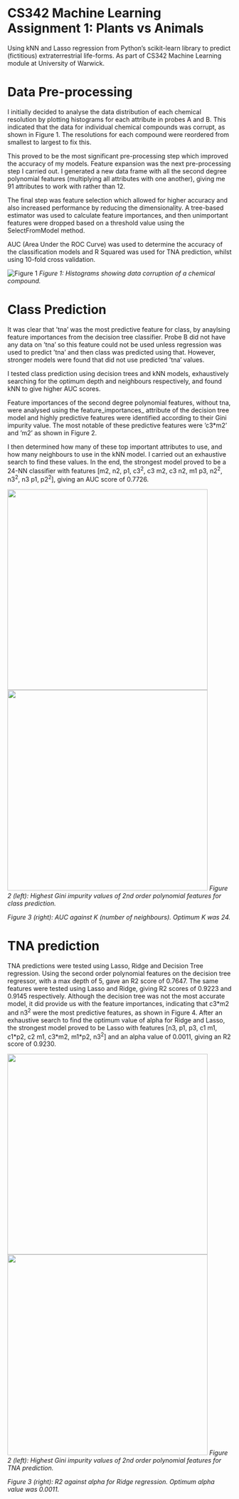 # CS342 Machine Learning Assignment 1: Plants vs Animals
Using kNN and Lasso regression from Python’s scikit-learn library to predict (fictitious) extraterrestrial life-forms. As part of CS342 Machine Learning module at University of Warwick.

Data Pre-processing
===================

I initially decided to analyse the data distribution of each chemical resolution by plotting histograms for each attribute in probes A and B. This indicated that the data for individual chemical compounds was corrupt, as shown in Figure 1. The resolutions for each compound were reordered from smallest to largest to fix this.

This proved to be the most significant pre-processing step which improved the accuracy of my models. Feature expansion was the next pre-processing step I carried out. I generated a new data frame with all the second degree polynomial features (multiplying all attributes with one another), giving me 91 attributes to work with rather than 12.

The final step was feature selection which allowed for higher accuracy and also increased performance by reducing the dimensionality. A tree-based estimator was used to calculate feature importances, and then unimportant features were dropped based on a threshold value using the SelectFromModel method.

AUC (Area Under the ROC Curve) was used to determine the accuracy of the classification models and R Squared was used for TNA prediction, whilst using 10-fold cross validation.

![Figure 1](https://i.imgur.com/WajGQcD.png)
*Figure 1: Histograms showing data corruption of a chemical compound.*

Class Prediction
================

It was clear that ’tna’ was the most predictive feature for class, by anaylsing feature importances from the decision tree classifier. Probe B did not have any data on ’tna’ so this feature could not be used unless regression was used to predict ’tna’ and then class was predicted using that. However, stronger models were found that did not use predicted ’tna’ values.

I tested class prediction using decision trees and kNN models, exhaustively searching for the optimum depth and neighbours respectively, and found kNN to give higher AUC scores.

Feature importances of the second degree polynomial features, without tna, were analysed using the feature\_importances\_ attribute of the decision tree model and highly predictive features were identified according to their Gini impurity value. The most notable of these predictive features were ’c3\*m2’ and ’m2’ as shown in Figure 2.

I then determined how many of these top important attributes to use, and how many neighbours to use in the kNN model. I carried out an exhaustive search to find these values. In the end, the strongest model proved to be a 24-NN classifier with features [m2, n2, p1, c3<sup>2</sup>, c3 m2, c3 n2, m1 p3, n2<sup>2</sup>, n3<sup>2</sup>, n3 p1, p2<sup>2</sup>], giving an AUC score of 0.7726.

<img src="https://i.imgur.com/FSS5QdK.png" width="450"> <img src="https://i.imgur.com/zkiIY9H.png" width="450">
*Figure 2 (left): Highest Gini impurity values of 2nd order polynomial features for class prediction.*

*Figure 3 (right): AUC against K (number of neighbours). Optimum K was 24.*

TNA prediction
==============

TNA predictions were tested using Lasso, Ridge and Decision Tree regression. Using the second order polynomial features on the decision tree regressor, with a max depth of 5, gave an R2 score of 0.7647. The same features were tested using Lasso and Ridge, giving R2 scores of 0.9223 and 0.9145 respectively. Although the decision tree was not the most accurate model, it did provide us with the feature importances, indicating that c3\*m2 and n3<sup>2</sup> were the most predictive features, as shown in Figure 4. After an exhaustive search to find the optimum value of alpha for Ridge and Lasso, the strongest model proved to be Lasso with features [n3, p1, p3, c1 m1, c1\*p2, c2 m1, c3\*m2, m1\*p2, n3<sup>2</sup>] and an alpha value of 0.0011, giving an R2 score of 0.9230.

<img src="https://i.imgur.com/FSS5QdK.png" width="450"> <img src="https://i.imgur.com/3fxKqQw.png" width="450">
*Figure 2 (left): Highest Gini impurity values of 2nd order polynomial features for TNA prediction.*

*Figure 3 (right): R2 against alpha for Ridge regression. Optimum alpha value was 0.0011.*
